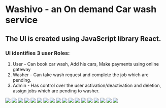 # Washivo - an On demand Car wash service

## The UI is created using JavaScript library React.

### UI identifies 3 user Roles:
  1. User - Can book car wash, Add his cars, Make payments using online gateway
  2. Washer - Can take wash request and complete the job which are pending.
  3. Admin - Has control over the user activation/deactivation and deletion, assign jobs which are pending to washer.

<img src="/src/assets/images/Screenshots/1.jpg"/>
<img src="/src/assets/images/Screenshots/2.jpg"/>
<img src="/src/assets/images/Screenshots/3.jpg"/>
<img src="/src/assets/images/Screenshots/4.jpg"/>
<img src="/src/assets/images/Screenshots/5.jpg"/>
<img src="/src/assets/images/Screenshots/6.jpg"/>
<img src="/src/assets/images/Screenshots/7.jpg"/>
<img src="/src/assets/images/Screenshots/8.jpg"/>
<img src="/src/assets/images/Screenshots/9.jpg"/>
<img src="/src/assets/images/Screenshots/10.jpg"/>
<img src="/src/assets/images/Screenshots/11.jpg"/>
<img src="/src/assets/images/Screenshots/12.jpg"/>
<img src="/src/assets/images/Screenshots/13.jpg"/>
<img src="/src/assets/images/Screenshots/14.jpg"/>
<img src="/src/assets/images/Screenshots/15.jpg"/>
<img src="/src/assets/images/Screenshots/16.jpg"/>
<img src="/src/assets/images/Screenshots/17.jpg"/>
<img src="/src/assets/images/Screenshots/18.jpg"/>
